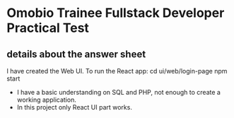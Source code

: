 # Omobio Trainee Fullstack Developer Practical Test

## details about the answer sheet

I have created the Web UI.
To run the React app:
cd ui/web/login-page
npm start

- I have a basic understanding on SQL and PHP, not enough to create a working application.
- In this project only React UI part works.
